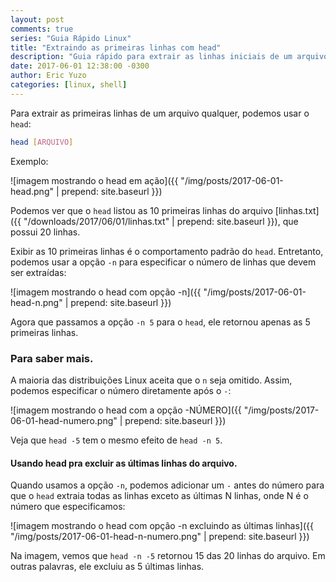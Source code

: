 ```yaml
---
layout: post
comments: true
series: "Guia Rápido Linux"
title: "Extraindo as primeiras linhas com head"
description: "Guia rápido para extrair as linhas iniciais de um arquivo usando o head."
date: 2017-06-01 12:38:00 -0300
author: Eric Yuzo
categories: [linux, shell]
---
```

Para extrair as primeiras linhas de um arquivo qualquer, podemos usar o `head`:

```bash
head [ARQUIVO]
```

Exemplo:

![imagem mostrando o head em ação]({{ "/img/posts/2017-06-01-head.png" | prepend: site.baseurl }})

Podemos ver que o `head` listou as 10 primeiras linhas do arquivo [linhas.txt]({{ "/downloads/2017/06/01/linhas.txt" | prepend: site.baseurl }}), que possui 20 linhas.

Exibir as 10 primeiras linhas é o comportamento padrão do `head`. Entretanto, podemos usar a opção `-n` para especificar o número de linhas que devem ser extraídas:

![imagem mostrando o head com opção -n]({{ "/img/posts/2017-06-01-head-n.png" | prepend: site.baseurl }})

Agora que passamos a opção `-n 5` para o `head`, ele retornou apenas as 5 primeiras linhas.

### Para saber mais.

A maioria das distribuições Linux aceita que o `n` seja omitido. Assim, podemos especificar o número diretamente após o `-`:

![imagem mostrando o head com a opção -NÚMERO]({{ "/img/posts/2017-06-01-head-numero.png" | prepend: site.baseurl }})

Veja que `head -5` tem o mesmo efeito de `head -n 5`.

#### Usando head pra excluir as últimas linhas do arquivo.

Quando usamos a opção `-n`, podemos adicionar um `-` antes do número para que o `head` extraia todas as linhas exceto as últimas N linhas, onde N é o número que especificamos:

![imagem mostrando o head com opção -n excluindo as últimas linhas]({{ "/img/posts/2017-06-01-head-n-numero.png" | prepend: site.baseurl }})

Na imagem, vemos que `head -n -5` retornou 15 das 20 linhas do arquivo. Em outras palavras, ele excluiu as 5 últimas linhas.
